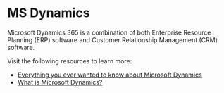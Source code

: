 # MS Dynamics

Microsoft Dynamics 365 is a combination of both Enterprise Resource Planning (ERP) software and Customer Relationship Management (CRM) software.

Visit the following resources to learn more:

- [Everything you ever wanted to know about Microsoft Dynamics](https://www.nigelfrank.com/insights/everything-you-ever-wanted-to-know-about-dynamics-crm)
- [What is Microsoft Dynamics?](https://www.youtube.com/watch?v=ogfclHWgqgE)
